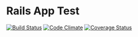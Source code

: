 # Rails App Test

[![Build Status](https://travis-ci.org/frisoft/rails-app-test.svg?branch=master)](https://travis-ci.org/frisoft/rails-app-test)
[![Code Climate](https://codeclimate.com/github/frisoft/rails-app-test/badges/gpa.svg)](https://codeclimate.com/github/frisoft/rails-app-test)
[![Coverage Status](https://coveralls.io/repos/github/frisoft/rails-app-test/badge.svg?branch=master)](https://coveralls.io/github/frisoft/rails-app-test?branch=master)
